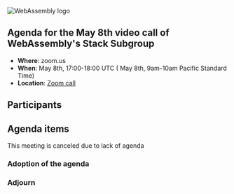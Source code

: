 ![WebAssembly logo](/images/WebAssembly.png)

## Agenda for the May 8th video call of WebAssembly's Stack Subgroup

- **Where**: zoom.us
- **When**:  May 8th, 17:00-18:00 UTC ( May 8th, 9am-10am Pacific Standard Time)
- **Location**: [Zoom call](https://zoom.us/j/91846860726?pwd=NVVNVmpvRVVFQkZTVzZ1dTFEcXgrdz09)


## Participants


## Agenda items

This meeting is canceled due to lack of agenda

### Adoption of the agenda

### Adjourn
